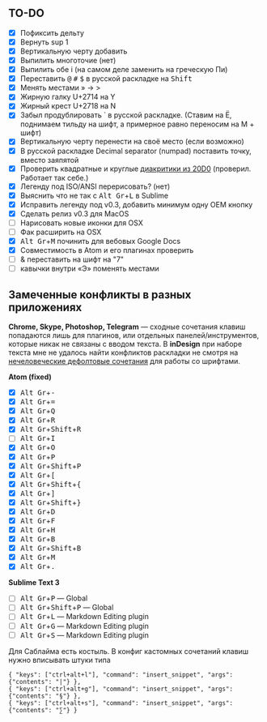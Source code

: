## TO-DO

- [x] Пофиксить дельту
- [x] Вернуть sup 1
- [x] Вертикальную черту добавить
- [x] Выпилить многоточие (нет)
- [x] Выпилить обе i (на самом деле заменить на греческую Пи)
- [x] Переставить <kbd>@</kbd> <kbd>#</kbd> <kbd>$</kbd> в русской раскладке на <kbd>Shift</kbd>
- [x] Менять местами » → >
- [x] Жирную галку U+2714 на Y
- [x] Жирный крест U+2718 на N
- [x] Забыл продублировать  \` в русской раскладке. (Ставим на Ё, поднимаем тильду на шифт, а примерное равно переносим на М + шифт)
- [x] Вертикальную черту перенести на своё место (если возможно)
- [x] В русской раскладке Decimal separator (numpad) поставить точку, вместо заяпятой
- [x] Проверить квадратные и круглые [диакритики из 20D0](http://unicode-table.com/ru/blocks/combining-diacritical-marks-for-symbols/) (проверил. Работает так себе.)
- [x] Легенду под ISO/ANSI перерисовать? (нет)
- [x] Выяснить что не так с <kbd>Alt Gr</kbd>+<kbd>L</kbd> в Sublime
- [x] Исправить легенду под v0.3, добавить минимум одну OEM кнопку
- [x] Сделать релиз v0.3 для MacOS
- [ ] Нарисовать новые иконки для OSX
- [ ] Фак расширить на OSX
- [x] <kbd>Alt Gr</kbd>+<kbd>M</kbd> починить для вебовых Google Docs
- [x] Совместимость в Atom и его плагинах проверить
- [ ] & переставить на шифт на "7"
- [ ] кавычки внутри «Э» поменять местами

## Замеченные конфликты в разных приложениях
**Chrome, Skype, Photoshop, Telegram** — сходные сочетания клавиш попадаются лишь для плагинов, или отдельных панелей/инструментов, которые никак не связаны с вводом текста. В **inDesign** при наборе текста мне не удалось найти конфликтов раскладки не смотря на [нечеловеческие дефолтовые сочетания](https://helpx.adobe.com/indesign/using/default-keyboard-shortcuts.html) для работы со шрифтами.

**Atom (fixed)**

- [x] <kbd>Alt Gr</kbd>+<kbd>-</kbd>
- [x] <kbd>Alt Gr</kbd>+<kbd>=</kbd>
- [x] <kbd>Alt Gr</kbd>+<kbd>Q</kbd>
- [x] <kbd>Alt Gr</kbd>+<kbd>R</kbd>
- [x] <kbd>Alt Gr</kbd>+<kbd>Shift</kbd>+<kbd>R</kbd>
- [ ] <kbd>Alt Gr</kbd>+<kbd>I</kbd>
- [x] <kbd>Alt Gr</kbd>+<kbd>O</kbd>
- [x] <kbd>Alt Gr</kbd>+<kbd>P</kbd>
- [x] <kbd>Alt Gr</kbd>+<kbd>Shift</kbd>+<kbd>P</kbd>
- [x] <kbd>Alt Gr</kbd>+<kbd>[</kbd>
- [x] <kbd>Alt Gr</kbd>+<kbd>Shift</kbd>+<kbd>{</kbd>
- [x] <kbd>Alt Gr</kbd>+<kbd>]</kbd>
- [x] <kbd>Alt Gr</kbd>+<kbd>Shift</kbd>+<kbd>}</kbd>
- [x] <kbd>Alt Gr</kbd>+<kbd>D</kbd>
- [x] <kbd>Alt Gr</kbd>+<kbd>F</kbd>
- [x] <kbd>Alt Gr</kbd>+<kbd>H</kbd>
- [x] <kbd>Alt Gr</kbd>+<kbd>B</kbd>
- [x] <kbd>Alt Gr</kbd>+<kbd>Shift</kbd>+<kbd>B</kbd>
- [x] <kbd>Alt Gr</kbd>+<kbd>M</kbd>
- [x] <kbd>Alt Gr</kbd>+<kbd>.</kbd>

**Sublime Text 3**

- [ ] <kbd>Alt Gr</kbd>+<kbd>P</kbd> — Global
- [ ] <kbd>Alt Gr</kbd>+<kbd>Shift</kbd>+<kbd>P</kbd> — Global
- [ ] <kbd>Alt Gr</kbd>+<kbd>L</kbd> — Markdown Editing plugin
- [ ] <kbd>Alt Gr</kbd>+<kbd>G</kbd> — Markdown Editing plugin
- [ ] <kbd>Alt Gr</kbd>+<kbd>S</kbd> — Markdown Editing plugin

Для Саблайма есть костыль. В конфиг кастомных сочетаний клавиш нужно вписывать штуки типа

```
{ "keys": ["ctrl+alt+l"], "command": "insert_snippet", "args": {"contents": "|"} },
{ "keys": ["ctrl+alt+g"], "command": "insert_snippet", "args": {"contents": "§"} },
{ "keys": ["ctrl+alt+s"], "command": "insert_snippet", "args": {"contents": "∑"} }
```
